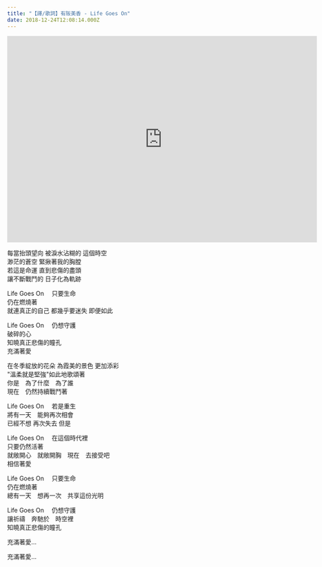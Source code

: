 ```yaml
---
title: "【譯/歌詞】有阪美香 - Life Goes On"
date: 2018-12-24T12:08:14.000Z
---
```


<iframe width="720" height="480" src="https://www.youtube.com/embed/aKiyVqmDxAI" frameborder="0" allow="accelerometer; autoplay; clipboard-write; encrypted-media; gyroscope; picture-in-picture" allowfullscreen></iframe>

每當抬頭望向 被淚水沾糊的 這個時空
<br>渺茫的蒼空 緊揪著我的胸膛
<br>若這是命運 直到悲傷的盡頭
<br>讓不斷戰鬥的 日子化為軌跡

Life Goes On 　只要生命
<br>仍在燃燒著
<br>就連真正的自己 都幾乎要迷失 即便如此

Life Goes On 　仍想守護
<br>破碎的心
<br>知曉真正悲傷的瞳孔
<br>充滿著愛

在冬季綻放的花朵 為霞美的景色 更加添彩
<br>"溫柔就是堅強"如此地歌頌著
<br>你是　為了什麼　為了誰
<br>現在　仍然持續戰鬥著

Life Goes On 　若是重生
<br>將有一天　能夠再次相會
<br>已經不想 再次失去 但是

Life Goes On 　在這個時代裡
<br>只要仍然活著
<br>就敞開心　就敞開胸　現在　去接受吧
<br>相信著愛

Life Goes On 　只要生命
<br>仍在燃燒著
<br>總有一天　想再一次　共享這份光明

Life Goes On 　仍想守護
<br>讓祈禱　奔馳於　時空裡
<br>知曉真正悲傷的瞳孔

充滿著愛...

充滿著愛...
